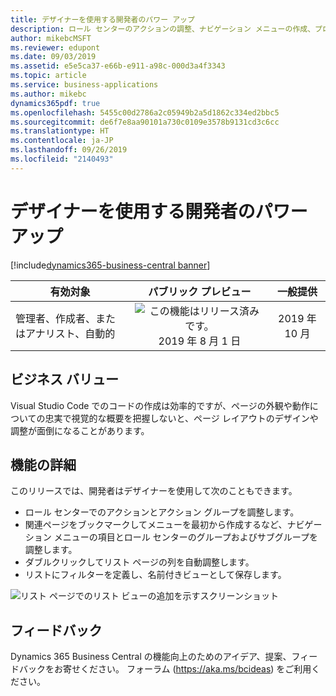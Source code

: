 ```yaml
---
title: デザイナーを使用する開発者のパワー アップ
description: ロール センターのアクションの調整、ナビゲーション メニューの作成、プロファイルのカスタマイズにより、デザイナーの機能を強化します。
author: mikebcMSFT
ms.reviewer: edupont
ms.date: 09/03/2019
ms.assetid: e5e5ca37-e66b-e911-a98c-000d3a4f3343
ms.topic: article
ms.service: business-applications
ms.author: mikebc
dynamics365pdf: true
ms.openlocfilehash: 5455c00d2786a2c05949b2a5d1862c334ed2bbc5
ms.sourcegitcommit: de6f7e8aa90101a730c0109e3578b9131cd3c6cc
ms.translationtype: HT
ms.contentlocale: ja-JP
ms.lasthandoff: 09/26/2019
ms.locfileid: "2140493"
---
```

# <a name="more-power-to-developers-using-designer"></a>デザイナーを使用する開発者のパワー アップ
[!include[dynamics365-business-central banner](../includes/dynamics365-business-central.md)]

| 有効対象    |  パブリック プレビュー | 一般提供 | 
| ---------- | :----------: |:----------: |
|管理者、作成者、またはアナリスト、自動的|![この機能はリリース済みです。](/dynamics365-release-plan/media/green-checkmark.png "この機能はリリース済みです。") 2019 年 8 月 1 日| 2019 年 10 月|


## <a name="business-value"></a>ビジネス バリュー
<!-- bv start -->
Visual Studio Code でのコードの作成は効率的ですが、ページの外観や動作についての忠実で視覚的な概要を把握しないと、ページ レイアウトのデザインや調整が面倒になることがあります。
<!-- bv end -->



## <a name="feature-details"></a>機能の詳細
<!--feature detail start -->
このリリースでは、開発者はデザイナーを使用して次のこともできます。

 - ロール センターでのアクションとアクション グループを調整します。
 - 関連ページをブックマークしてメニューを最初から作成するなど、ナビゲーション メニューの項目とロール センターのグループおよびサブグループを調整します。
 - ダブルクリックしてリスト ページの列を自動調整します。
 - リストにフィルターを定義し、名前付きビューとして保存します。
 
![リスト ページでのリスト ビューの追加を示すスクリーンショット](media/designer-3000x2000.png "リスト ページでのリスト ビューの追加を示すスクリーンショット") 
 
<!--feature detail end -->

<!-- Picture 1 -->







## <a name="tell-us-what-you-think"></a>フィードバック
Dynamics 365 Business Central の機能向上のためのアイデア、提案、フィードバックをお寄せください。 フォーラム (https://aka.ms/bcideas) をご利用ください。



